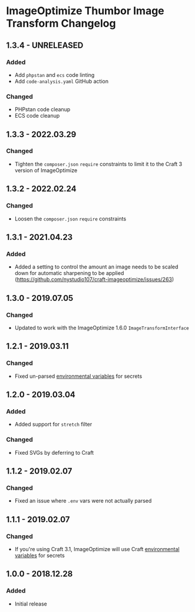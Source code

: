 # ImageOptimize Thumbor Image Transform Changelog

## 1.3.4 - UNRELEASED
### Added
* Add `phpstan` and `ecs` code linting
* Add `code-analysis.yaml` GitHub action

### Changed
* PHPstan code cleanup
* ECS code cleanup

## 1.3.3 - 2022.03.29

### Changed

* Tighten the `composer.json` `require` constraints to limit it to the Craft 3 version of ImageOptimize

## 1.3.2 - 2022.02.24

### Changed

* Loosen the `composer.json` `require` constraints

## 1.3.1 - 2021.04.23
### Added
* Added a setting to control the amount an image needs to be scaled down for automatic sharpening to be applied (https://github.com/nystudio107/craft-imageoptimize/issues/263)

## 1.3.0 - 2019.07.05
### Changed
* Updated to work with the ImageOptimize 1.6.0 `ImageTransformInterface`

## 1.2.1 - 2019.03.11
### Changed
* Fixed un-parsed [environmental variables](https://docs.craftcms.com/v3/config/environments.html#control-panel-settings) for secrets

## 1.2.0 - 2019.03.04
### Added
* Added support for `stretch` filter

### Changed
* Fixed SVGs by deferring to Craft

## 1.1.2 - 2019.02.07
### Changed
* Fixed an issue where `.env` vars were not actually parsed

## 1.1.1 - 2019.02.07
### Changed
* If you're using Craft 3.1, ImageOptimize will use Craft [environmental variables](https://docs.craftcms.com/v3/config/environments.html#control-panel-settings) for secrets

## 1.0.0 - 2018.12.28
### Added
- Initial release
